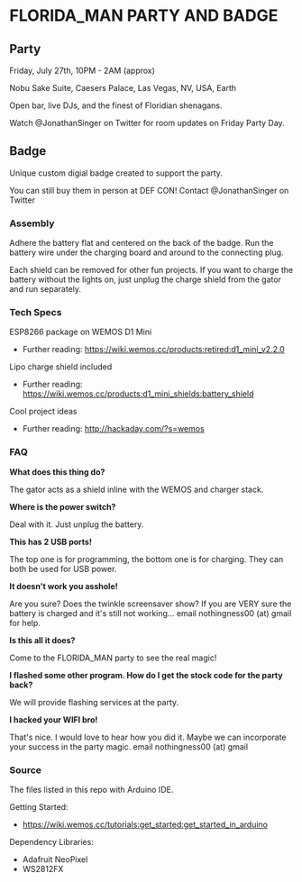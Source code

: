 # FLORIDA_MAN PARTY AND BADGE
## Party
Friday, July 27th, 10PM - 2AM (approx)

Nobu Sake Suite, Caesers Palace, Las Vegas, NV, USA, Earth

Open bar, live DJs, and the finest of Floridian shenagans.

Watch @JonathanSinger on Twitter for room updates on Friday Party Day.
## Badge
Unique custom digial badge created to support the party.

You can still buy them in person at DEF CON! Contact @JonathanSinger on Twitter

### Assembly
Adhere the battery flat and centered on the back of the badge. Run the battery wire under the charging board and around to the connecting plug.

Each shield can be removed for other fun projects. If you want to charge the battery without the lights on, just unplug the charge shield from the gator and run separately.

### Tech Specs
ESP8266 package on WEMOS D1 Mini

* Further reading: https://wiki.wemos.cc/products:retired:d1_mini_v2.2.0

Lipo charge shield included

* Further reading: https://wiki.wemos.cc/products:d1_mini_shields:battery_shield

Cool project ideas

* Further reading: http://hackaday.com/?s=wemos
### FAQ
**What does this thing do?**

The gator acts as a shield inline with the WEMOS and charger stack.

**Where is the power switch?**

Deal with it. Just unplug the battery.

**This has 2 USB ports!**

The top one is for programming, the bottom one is for charging. They can both be used for USB power.

**It doesn't work you asshole!**

Are you sure? Does the twinkle screensaver show? If you are VERY sure the battery is charged and it's still not working... email nothingness00 (at) gmail for help.

**Is this all it does?**

Come to the FLORIDA_MAN party to see the real magic!

**I flashed some other program. How do I get the stock code for the party back?**

We will provide flashing services at the party.

**I hacked your WIFI bro!**

That's nice. I would love to hear how you did it. Maybe we can incorporate your success in the party magic. email nothingness00 (at) gmail
### Source
The files listed in this repo with Arduino IDE.

Getting Started:
* https://wiki.wemos.cc/tutorials:get_started:get_started_in_arduino

Dependency Libraries:
* Adafruit NeoPixel
* WS2812FX
